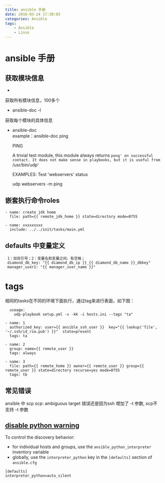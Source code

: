 ```yaml
---
title: ansible 手册
date: 2016-03-24 17:30:03
categories: Ansible
tags:
	- Ansible
    - Linux
---
```


# ansible 手册

## 获取模块信息 ##
-
获取所有模块信息，100多个

*  ansible-doc -l

获取每个模块的具体信息 
*  ansible-doc   
   example：ansible-doc ping
   
      PING

      A trivial test module, this module always returns `pong' on
      successful contact. It does not make sense in playbooks, but it is
      useful from `/usr/bin/udp'

    EXAMPLES:
    Test 'webservers' status

    udp webservers -m ping

## 嵌套执行命令roles ##
    - name: create jdk home
      file: path={{ remote_jdk_home }} state=directory mode=0755
    
    - name: xxxxxxxxx
      include: ../../init/tasks/main.yml

## defaults 中变量定义 ##
     1：加双引号；2：变量名和变量之间，有空格；
     diamond_db_key: "{{ diamond_db_ip }}_{{ diamond_db_name }}_dbkey"
     manager_user1: "{{ manager_user_name }}"

# tags #
相同的tasks在不同的环境下面执行，通过tag来进行表面，如下图：

      useage: 
        udp-playbook setup.yml -v -kK -i hosts.ini --tags "ta"
    
    - name: 1
      authorized_key: user={{ ansible_ssh_user }}  key="{{ lookup('file', '~/.ssh/id_rsa.pub') }}"  state=present
      tags: ta
    
    - name: 2
      group: name={{ remote_user }}
      tags: always
    
    - name: 3
      file: path={{ remote_home }} owner={{ remote_user }} group={{ remote_user }} state=directory recurse=yes mode=0755
      tags: tb

## 常见错误

ansible 中 scp scp: ambiguous target 错误还是因为ssh 增加了 -t 参数, scp不支持 -t 参数



## [disable python warning](https://docs.ansible.com/ansible/latest/reference_appendices/interpreter_discovery.html)

To control the discovery behavior:

- for individual hosts and groups, use the `ansible_python_interpreter` inventory variable
- globally, use the `interpreter_python` key in the `[defaults]` section of `ansible.cfg`

```shell
[defaults]
interpreter_python=auto_silent  
```

